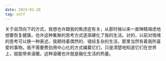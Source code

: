 ```yaml
---
date: 2023-01-28
tag: self
---
```

关于自顶向下的方式，我想也许跟我的焦虑症有关，从那时候以来一直殚精竭虑地想要恢复健康。也许这种集聚的思考方式逐渐硬化了我的生活。对的，以前对情绪的思考可以换一种表述，我期待着偶然的、错综复杂的生活，那里当然有着我所喜爱的事物。我不需要费劲用中心化的方式编纂它们，只是清楚地知道它们在世界上，就能带来温暖。这种温暖也许就是融化生活的热量。